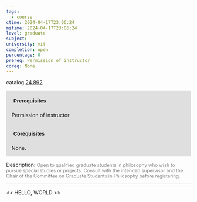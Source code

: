 ```yaml
---
tags:
  - course
ctime: 2024-04-17T23:06:24
mstime: 2024-04-17T23:06:24
level: graduate
subject: 
university: mit
completion: open
percentage: 0
prereq: Permission of instructor
coreq: None.
---
```


catalog [24.892](http://student.mit.edu/catalog/m24a.html#24.892)

<span style="display: block; padding: 15px; background-color: rgb(100, 100, 100, 0.2);"><font id="m_prereq2902_0" style="display: block; font-family: Arial, sans-serif; font-weight: bold; padding: 5px">Prerequisites</font><br><span id="prereq2902_0">Permission of instructor</span></span>
<span style="display: block; padding: 15px; background-color: rgb(100, 100, 100, 0.2);"><font id="m_coreq2902_0" style="display: block; font-family: Arial, sans-serif; font-weight: bold; padding: 5px">Corequisites</font><br><span id="coreq2902_0">None.</span></span>

<font style="">Description:</font>
<font style="color: grey; font-size: 0.8rem;">Open to qualified graduate students in philosophy who wish to pursue special studies or projects. Consult with the intended supervisor and the Chair of the Committee on Graduate Students in Philosophy before registering.</font>



---

<< HELLO, WORLD >>
